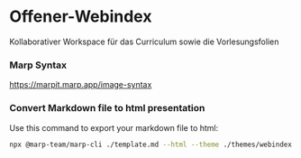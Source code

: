 # Offener-Webindex

Kollaborativer Workspace für das Curriculum sowie die Vorlesungsfolien

### Marp Syntax
https://marpit.marp.app/image-syntax

### Convert Markdown file to html presentation

Use this command to export your markdown file to html:

```bash
npx @marp-team/marp-cli ./template.md --html --theme ./themes/webindex.css
```

